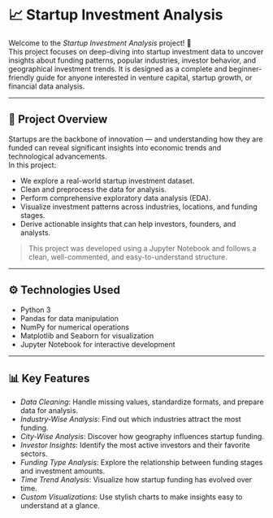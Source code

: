 # 📈 Startup Investment Analysis

Welcome to the *Startup Investment Analysis* project! 🚀  
This project focuses on deep-diving into startup investment data to uncover insights about funding patterns, popular industries, investor behavior, and geographical investment trends. It is designed as a complete and beginner-friendly guide for anyone interested in venture capital, startup growth, or financial data analysis.

---

## 📂 Project Overview

Startups are the backbone of innovation — and understanding how they are funded can reveal significant insights into economic trends and technological advancements.  
In this project:

- We explore a real-world startup investment dataset.
- Clean and preprocess the data for analysis.
- Perform comprehensive exploratory data analysis (EDA).
- Visualize investment patterns across industries, locations, and funding stages.
- Derive actionable insights that can help investors, founders, and analysts.

> This project was developed using a Jupyter Notebook and follows a clean, well-commented, and easy-to-understand structure.

---

## ⚙ Technologies Used

- Python 3  
- Pandas for data manipulation  
- NumPy for numerical operations  
- Matplotlib and Seaborn for visualization  
- Jupyter Notebook for interactive development

---

## 📊 Key Features

- *Data Cleaning*: Handle missing values, standardize formats, and prepare data for analysis.
- *Industry-Wise Analysis*: Find out which industries attract the most funding.
- *City-Wise Analysis*: Discover how geography influences startup funding.
- *Investor Insights*: Identify the most active investors and their favorite sectors.
- *Funding Type Analysis*: Explore the relationship between funding stages and investment amounts.
- *Time Trend Analysis*: Visualize how startup funding has evolved over time.
- *Custom Visualizations*: Use stylish charts to make insights easy to understand at a glance.
